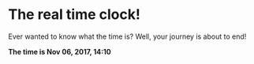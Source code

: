 # The real time clock!

Ever wanted to know what the time is? Well, your journey is about to end!

**The time is Nov 06, 2017, 14:10**